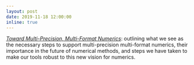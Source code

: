 ```yaml
---
layout: post
date: 2019-11-18 12:00:00
inline: true
---
```


*<a href="https://ieeexplore.ieee.org/document/8951033">Toward Multi-Precision, Multi-Format Numerics</a>*: outlining what we see as the necessary steps to support multi-precision multi-format numerics, their importance in the future of numerical methods, and steps we have taken to make our tools robust to this new vision for numerics.
